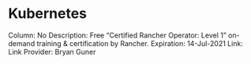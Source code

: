 # Kubernetes

Column: No
Description: Free “Certified Rancher Operator: Level 1” on-demand training & certification by Rancher.
Expiration: 14-Jul-2021
Link: Link
Provider: Bryan Guner
